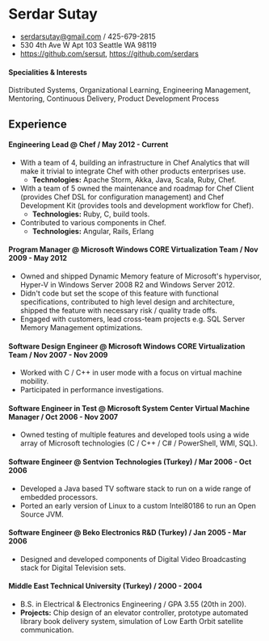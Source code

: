 # Serdar Sutay

* serdarsutay@gmail.com / 425-679-2815
* 530 4th Ave W Apt 103 Seattle WA 98119
* https://github.com/sersut, https://github.com/serdars

#### Specialities & Interests

Distributed Systems, Organizational Learning, Engineering Management, Mentoring, Continuous Delivery, Product Development Process

## Experience

#### Engineering Lead @ Chef / May 2012 - Current

* With a team of 4, building an infrastructure in Chef Analytics that will make it trivial to integrate Chef with other products enterprises use.
  * **Technologies:** Apache Storm, Akka, Java, Scala, Ruby, Chef.
* With a team of 5 owned the maintenance and roadmap for Chef Client (provides Chef DSL for configuration management) and Chef Development Kit (provides tools and development workflow for Chef).
  * **Technologies:** Ruby, C, build tools.
* Contributed to various components in Chef.
  * **Technologies:** Angular, Rails, Erlang


#### Program Manager @ Microsoft Windows CORE Virtualization Team / Nov 2009 - May 2012

* Owned and shipped Dynamic Memory feature of Microsoft's hypervisor, Hyper-V in Windows Server 2008 R2 and Windows Server 2012.
* Didn't code but set the scope of this feature with functional specifications, contributed to high level design and architecture, shipped the feature with necessary risk / quality trade offs.
* Engaged with customers, lead cross-team projects e.g. SQL Server Memory Management optimizations.

#### Software Design Engineer @ Microsoft Windows CORE Virtualization Team / Nov 2007 - Nov 2009

* Worked with C / C++ in user mode with a focus on virtual machine mobility.
* Participated in performance investigations.

#### Software Engineer in Test @ Microsoft System Center Virtual Machine Manager / Oct 2006 - Nov 2007

* Owned testing of multiple features and developed tools using a wide array of
  Microsoft technologies (C / C++ / C# / PowerShell, WMI, SQL).

#### Software Engineer @ Sentvion Technologies (Turkey) / Mar 2006 - Oct 2006

* Developed a Java based TV software stack to run on a wide range of embedded processors.
* Ported an early version of Linux to a custom Intel80186 to run an Open Source JVM.

#### Software Engineer @ Beko Electronics R&D (Turkey) / Jan 2005 - Mar 2006

* Designed and developed components of Digital Video Broadcasting stack for Digital Television sets.

#### Middle East Technical University (Turkey) / 2000 - 2004

* B.S. in Electrical & Electronics Engineering / GPA 3.55 (20th in 200).
* **Projects:** Chip design of an elevator controller, prototype automated library book delivery system, simulation of Low Earth Orbit satellite communication.
